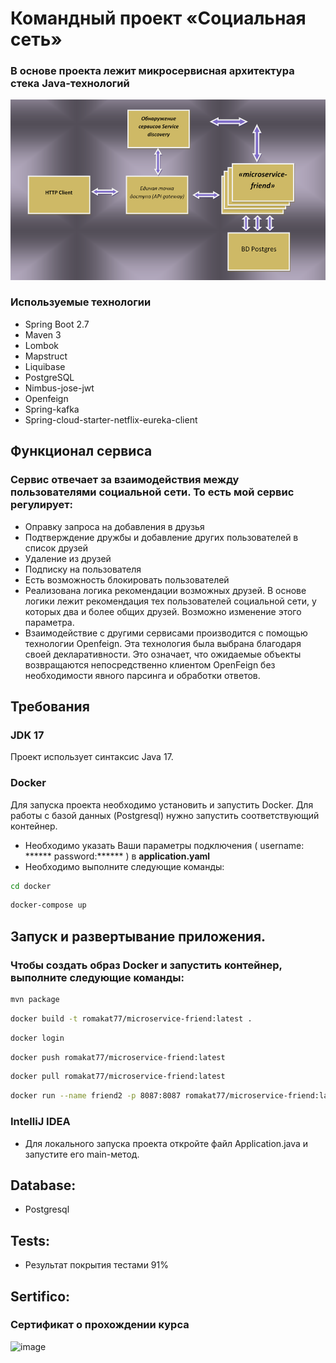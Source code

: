 # Командный проект  «Социальная сеть»
### В основе проекта лежит микросервисная архитектура стека Java-технологий
![image](./swagger/7.png )
### Используемые технологии
- Spring Boot 2.7
- Maven 3
- Lombok
- Mapstruct
- Liquibase
- PostgreSQL
- Nimbus-jose-jwt
- Openfeign
- Spring-kafka
- Spring-cloud-starter-netflix-eureka-client

## Функционал сервиса
###  Сервис отвечает за взаимодействия между пользователями социальной сети. То есть мой сервис регулирует:
- Оправку запроса на добавления в друзья
-  Подтверждение дружбы и добавление других пользователей в список друзей
-	Удаление  из друзей
-	Подписку на пользователя
-	Есть возможность блокировать пользователей
- Реализована логика рекомендации возможных друзей. В основе логики лежит рекомендация тех пользователей социальной сети,  у которых два и более общих друзей. Возможно изменение этого параметра.
- Взаимодействие с другими сервисами производится с помощью технологии  Openfeign. Эта технология  была выбрана  благодаря своей декларативности. Это означает, что ожидаемые объекты возвращаются непосредственно клиентом OpenFeign без необходимости явного парсинга и обработки ответов.
## Требования

### JDK 17
Проект использует синтаксис Java 17. 
### Docker
Для запуска проекта необходимо установить и запустить Docker. Для работы с базой данных (Postgresql) нужно запустить соответствующий контейнер.
- Необходимо указать Ваши параметры подключения ( username: ******  password:****** ) в **application.yaml**
- Необходимо выполните следующие команды:
```bash
cd docker
```
```bash
docker-compose up
```
## Запуск и  развертывание приложения.
### Чтобы  создать образ Docker и запустить контейнер, выполните следующие команды:

```bash
mvn package
```
```bash
docker build -t romakat77/microservice-friend:latest .
```
```bash
docker login
```
```bash
docker push romakat77/microservice-friend:latest
```
````bash
docker pull romakat77/microservice-friend:latest
`````
````bash
docker run --name friend2 -p 8087:8087 romakat77/microservice-friend:latest
`````
### IntelliJ IDEA

- Для локального запуска проекта откройте файл Application.java и запустите его main-метод.


## Database:
- Postgresql
## Tests:
- Результат покрытия тестами 91%
##  Sertifico:
### Сертификат о прохождении курса

![image](./swagger/1.jpg )
